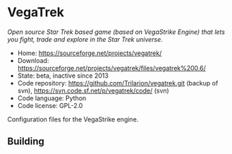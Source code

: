 # VegaTrek

_Open source Star Trek based game (based on VegaStrike Engine) that lets you fight, trade and explore in the Star Trek universe._

- Home: https://sourceforge.net/projects/vegatrek/
- Download: https://sourceforge.net/projects/vegatrek/files/vegatrek%200.6/
- State: beta, inactive since 2013
- Code repository: https://github.com/Trilarion/vegatrek.git (backup of svn), https://svn.code.sf.net/p/vegatrek/code/ (svn)
- Code language: Python
- Code license: GPL-2.0

Configuration files for the VegaStrike engine.

## Building

